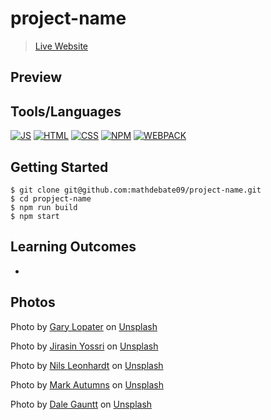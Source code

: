 # project-name

> [Live Website](https://immacheetah.github.io/propject-name/)

## Preview

## Tools/Languages

[![JS](https://img.shields.io/badge/-JAVASCRIPT-000?style=for-the-badge&logo=javascript&logoColor=F0DB4F)](#) [![HTML](https://img.shields.io/badge/-HTML-000?style=for-the-badge&logo=html5)](#) [![CSS](https://img.shields.io/badge/-CSS-000?style=for-the-badge&logo=css3&logoColor=1572B6)](#)
[![NPM](https://img.shields.io/badge/-npm-000?style=for-the-badge&logo=npm)](#) [![WEBPACK](https://img.shields.io/badge/-WEBPACK-000?style=for-the-badge&logo=WEBPACK)](#)

## Getting Started

```
$ git clone git@github.com:mathdebate09/project-name.git
$ cd propject-name
$ npm run build
$ npm start
```

## Learning Outcomes

-

## Photos

Photo by <a href="https://unsplash.com/@glopater?utm_content=creditCopyText&utm_medium=referral&utm_source=unsplash">Gary Lopater</a> on <a href="https://unsplash.com/photos/ferris-wheel-photograph-PBHwSmhyt9w?utm_content=creditCopyText&utm_medium=referral&utm_source=unsplash">Unsplash</a>

Photo by <a href="https://unsplash.com/@weburus?utm_content=creditCopyText&utm_medium=referral&utm_source=unsplash">Jirasin Yossri</a> on <a href="https://unsplash.com/photos/silhouette-of-mountain-during-sunset-W_29nYyiIpA?utm_content=creditCopyText&utm_medium=referral&utm_source=unsplash">Unsplash</a>

Photo by <a href="https://unsplash.com/@ambasteir?utm_content=creditCopyText&utm_medium=referral&utm_source=unsplash">Nils Leonhardt</a> on <a href="https://unsplash.com/photos/snow-covered-mountain-near-lake-during-daytime-YeBI31kK2_4?utm_content=creditCopyText&utm_medium=referral&utm_source=unsplash">Unsplash</a>

Photo by <a href="https://unsplash.com/@autumnsgrief?utm_content=creditCopyText&utm_medium=referral&utm_source=unsplash">Mark Autumns</a> on <a href="https://unsplash.com/photos/hanging-bridge-lined-with-trees-at-daytime-Ssr26I0QWVY?utm_content=creditCopyText&utm_medium=referral&utm_source=unsplash">Unsplash</a>

Photo by <a href="https://unsplash.com/@dlgauntt?utm_content=creditCopyText&utm_medium=referral&utm_source=unsplash">Dale Gauntt</a> on <a href="https://unsplash.com/photos/landscape-photography-of-trees-and-sky-1trkVW1I47s?utm_content=creditCopyText&utm_medium=referral&utm_source=unsplash">Unsplash</a>
